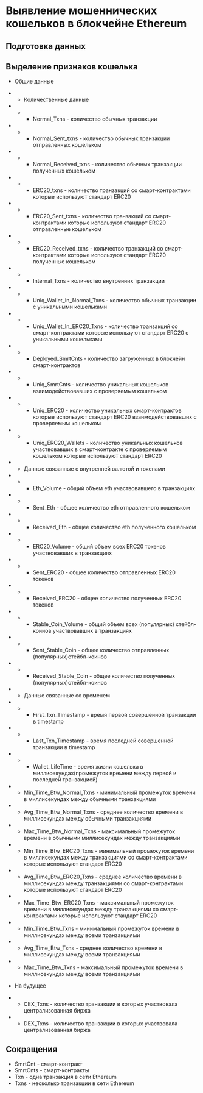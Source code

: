 # Выявление мошеннических кошельков в блокчейне Ethereum

## Подготовка данных

## Выделение признаков кошелька

- Общие данные

- - Количественные данные
- - - Normal_Txns - количество обычных транзакции
- - - Normal_Sent_txns - количество обычных транзакции отправленных кошельком
- - - Normal_Received_txns - количество обычных транзакции полученных кошельком
- - - ERC20_txns - количество транзакций со смарт-контрактами которые используют стандарт ERC20
- - - ERC20_Sent_txns - количество транзакций со смарт-контрактами которые используют стандарт ERC20 отправленные кошельком
- - - ERC20_Received_txns - количество транзакций со смарт-контрактами которые используют стандарт ERC20 полученные кошельком
- - - Internal_Txns - количество внутренних транзакции
- - - Uniq_Wallet_In_Normal_Txns - количество обычных транзакции с уникальными кошельками
- - - Uniq_Wallet_In_ERC20_Txns - количество транзакций со смарт-контрактами которые используют стандарт ERC20 с уникальными кошельками

- - - Deployed_SmrtCnts - количество загруженных в блокчейн смарт-контрактов
- - - Uniq_SmrtCnts - количество уникальных кошельков взаимодействовавших с проверяемым кошельком
- - - Uniq_ERC20 - количество уникальных смарт-контрактов которые используют стандарт ERC20 взаимодействовавших с проверяемым кошельком
- - - Uniq_ERC20_Wallets - количество уникальных кошельков участвовавших в смарт-контракте с проверяемым кошельком которые используют стандарт ERC20

- - Данные связанные с внутренней валютой и токенами
- - - Eth_Volume - общий объем eth участвовавшего в транзакциях
- - - Sent_Eth - общее количество eth отправленного кошельком
- - - Received_Eth - общее количество eth полученного кошельком
- - - ERC20_Volume - общий объем всех ERC20 токенов участвовавших в транзакциях
- - - Sent_ERC20 - общее количество отправленных ERC20 токенов
- - - Received_ERC20 - общее количество полученных ERC20 токенов
- - - Stable_Coin_Volume - общий объем всех (популярных) стейбл-коинов участвовавших в транзакциях
- - - Sent_Stable_Coin - общее количество отправленных (популярных)стейбл-коинов
- - - Received_Stable_Coin - общее количество полученных (популярных)стейбл-коинов

- - Данные связанные со временем
- - - First_Txn_Timestamp - время первой совершенной транзакции в timestamp
- - - Last_Txn_Timestamp - время последней совершенной транзакции в timestamp
- - - Wallet_LifeTime - время жизни кошелька в миллисекундах(промежуток времени между первой и последней транзакцией)
- - Min_Time_Btw_Normal_Txns - минимальный промежуток времени в миллисекундах между обычными транзакциями
- - Avg_Time_Btw_Normal_Txns - среднее количество времени в миллисекундах между обычными транзакциями
- - Max_Time_Btw_Normal_Txns - максимальный промежуток времени в обычными миллисекундах между транзакциями
- - Min_Time_Btw_ERC20_Txns - минимальный промежуток времени в миллисекундах между транзакциями со смарт-контрактами которые используют стандарт ERC20
- - Avg_Time_Btw_ERC20_Txns - среднее количество времени в миллисекундах между транзакциями со смарт-контрактами которые используют стандарт ERC20
- - Max_Time_Btw_ERC20_Txns - максимальный промежуток времени в миллисекундах между транзакциями со смарт-контрактами которые используют стандарт ERC20
- - Min_Time_Btw_Txns - минимальный промежуток времени в миллисекундах между всеми транзакциями
- - Avg_Time_Btw_Txns - среднее количество времени в миллисекундах между всеми транзакциями
- - Max_Time_Btw_Txns - максимальный промежуток времени в миллисекундах между всеми транзакциями

- На будущее
- - CEX_Txns - количество транзакции в которых участвовала централизованная биржа
- - DEX_Txns - количество транзакции в которых участвовала централизованная биржа

## Сокращения

- SmrtCnt - смарт-контракт
- SmrtCnts - смарт-контракты
- Txn - одна транзакция в сети Ethereum
- Txns - несколько транзакции в сети Ethereum
